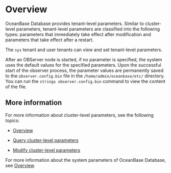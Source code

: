 # Overview

OceanBase Database provides tenant-level parameters. Similar to cluster-level parameters, tenant-level parameters are classified into the following types: parameters that immediately take effect after modification and parameters that take effect after a restart.

The `sys` tenant and user tenants can view and set tenant-level parameters.

After an OBServer node is started, if no parameter is specified, the system uses the default values for the specified parameters. Upon the successful start of the observer process, the parameter values are permanently saved to the `observer.config.bin` file in the `/home/admin/oceanbase/etc/` directory. You can run the `strings observer.config.bin` command to view the content of the file.

## More information

For more information about cluster-level parameters, see the following topics:

* [Overview](../../1.manage-clusters/3.manage-cluster-parameters/1.overview-of-cluster-parameter-management.md)

* [Query cluster-level parameters](../../1.manage-clusters/3.manage-cluster-parameters/2.you-can-call-this-operation-to-query-cluster-parameters.md)

* [Modify cluster-level parameters](../../1.manage-clusters/3.manage-cluster-parameters/3.manager-modify-the-cluster-parameters.md)

For more information about the system parameters of OceanBase Database, see [Overview](../../2.configuration-management/1.configuration-management-introduction.md).

